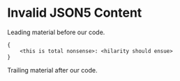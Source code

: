 # Invalid JSON5 Content

Leading material before our code.

```json5
{
    <this is total nonsense>: <hilarity should ensue>
}
```

Trailing material after our code.